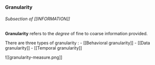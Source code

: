 ### Granularity

###### Subsection of [[INFORMATION]]

**Granularity** refers to the *degree* of fine to coarse information provided. 

There are three types of granularity : 
	- [[Behavioral granularity]]
	- [[Data granularity]]
	- [[Temporal granularity]]

![[granularity-measure.png]]